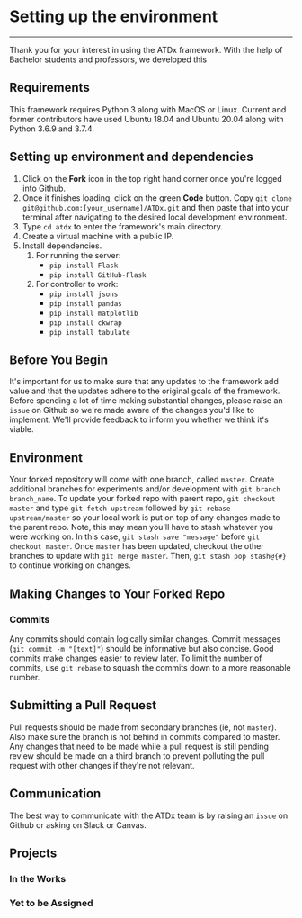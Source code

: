 # Setting up the environment
---

Thank you for your interest in using the ATDx framework. With the help of Bachelor students and professors, we developed this 

## Requirements
This framework requires Python 3 along with MacOS or Linux.  Current and former contributors have used Ubuntu 18.04 and Ubuntu 20.04 along with Python 3.6.9 and 3.7.4.

## Setting up environment and dependencies
1. Click on the **Fork** icon in the top right hand corner once you're logged into Github.
2. Once it finishes loading, click on the green **Code** button. Copy `git clone git@github.com:[your_username]/ATDx.git` and then paste that into your terminal after navigating to the desired local development environment.
3. Type `cd atdx` to enter the framework's main directory. 
4. Create a virtual machine with a public IP.
5. Install dependencies.
    1. For running the server:
        - `pip install Flask`
        - `pip install GitHub-Flask`
    2. For controller to work:
        - `pip install jsons`
        - `pip install pandas`
        - `pip install matplotlib`
        - `pip install ckwrap`
        - `pip install tabulate`
    

## Before You Begin
It's important for us to make sure that any updates to the framework add value and that the updates adhere to the original goals of the framework.  Before spending a lot of time making substantial changes, please raise an `issue` on Github so we're made aware of the changes you'd like to implement.  We'll provide feedback to inform you whether we think it's viable.

## Environment
Your forked repository will come with one branch, called `master`.  Create additional branches for experiments and/or development with `git branch branch_name`.  To update your forked repo with parent repo, `git checkout master` and type `git fetch upstream` followed by `git rebase upstream/master` so your local work is put on top of any changes made to the parent repo.  Note, this may mean you'll have to stash whatever you were working on.  In this case, `git stash save "message"` before `git checkout master`.  Once `master` has been updated, checkout the other branches to update with `git merge master`.  Then, `git stash pop stash@{#}` to continue working on changes.

## Making Changes to Your Forked Repo
### Commits
Any commits should contain logically similar changes.  Commit messages (`git commit -m "[text]"`) should be informative but also concise.  Good commits make changes easier to review later.  To limit the number of commits, use `git rebase` to squash the commits down to a more reasonable number.

## Submitting a Pull Request
Pull requests should be made from secondary branches (ie, not `master`).  Also make sure the branch is not behind in commits compared to master.  Any changes that need to be made while a pull request is still pending review should be made on a third branch to prevent polluting the pull request with other changes if they're not relevant.  

## Communication
The best way to communicate with the ATDx team is by raising an `issue` on Github or asking on Slack or Canvas.

## Projects
### In the Works
### Yet to be Assigned
